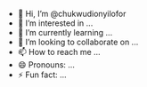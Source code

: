 - 👋 Hi, I’m @chukwudionyilofor
- 👀 I’m interested in ...
- 🌱 I’m currently learning ...
- 💞️ I’m looking to collaborate on ...
- 📫 How to reach me ...
- 😄 Pronouns: ...
- ⚡ Fun fact: ...

<!---
chukwudionyilofor/chukwudionyilofor is a ✨ special ✨ repository because its `README.md` (this file) appears on your GitHub profile.
You can click the Preview link to take a look at your changes.
--->
